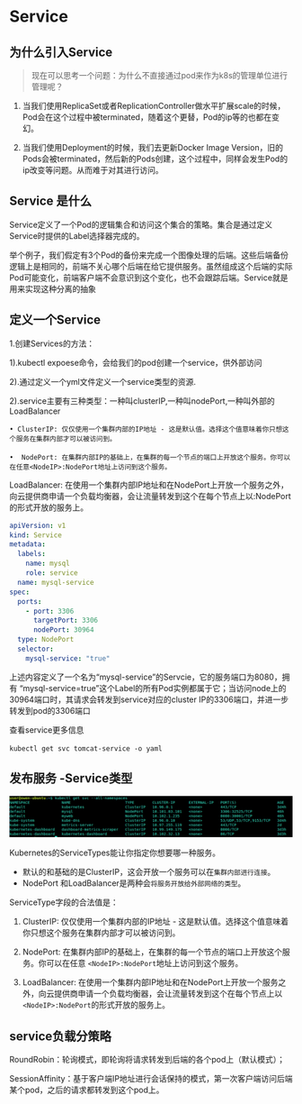 # Service

## 为什么引入Service

> 现在可以思考一个问题：为什么不直接通过pod来作为k8s的管理单位进行管理呢？

1. 当我们使用ReplicaSet或者ReplicationController做水平扩展scale的时候，Pod会在这个过程中被terminated，随着这个更替，Pod的ip等的也都在变幻。

2. 当我们使用Deployment的时候，我们去更新Docker Image Version，旧的Pods会被terminated，然后新的Pods创建，这个过程中，同样会发生Pod的ip改变等问题。从而难于对其进行访问。

## Service 是什么

Service定义了一个Pod的逻辑集合和访问这个集合的策略。集合是通过定义Service时提供的Label选择器完成的。

举个例子，我们假定有3个Pod的备份来完成一个图像处理的后端。这些后端备份逻辑上是相同的，前端不关心哪个后端在给它提供服务。虽然组成这个后端的实际Pod可能变化，前端客户端不会意识到这个变化，也不会跟踪后端。Service就是用来实现这种分离的抽象

## 定义一个Service

1.创建Services的方法：

1).kubectl expoese命令，会给我们的pod创建一个service，供外部访问

2).通过定义一个yml文件定义一个service类型的资源.

2).service主要有三种类型：一种叫clusterIP,一种叫nodePort,一种叫外部的LoadBalancer

	• ClusterIP: 仅仅使用一个集群内部的IP地址 - 这是默认值。选择这个值意味着你只想这个服务在集群内部才可以被访问到。

	•  NodePort: 在集群内部IP的基础上，在集群的每一个节点的端口上开放这个服务。你可以在任意<NodeIP>:NodePort地址上访问到这个服务。

LoadBalancer: 在使用一个集群内部IP地址和在NodePort上开放一个服务之外，向云提供商申请一个负载均衡器，会让流量转发到这个在每个节点上以<NodeIP>:NodePort的形式开放的服务上。

``` yaml
apiVersion: v1
kind: Service
metadata:
  labels:
    name: mysql
    role: service
  name: mysql-service
spec:
  ports:
    - port: 3306
      targetPort: 3306
      nodePort: 30964
  type: NodePort
  selector:
    mysql-service: "true"
```

上述内容定义了一个名为“mysql-service”的Servcie，它的服务端口为8080，拥有 “mysql-service=true”这个Label的所有Pod实例都属于它；当访问node上的30964端口时，其请求会转发到service对应的cluster IP的3306端口，并进一步转发到pod的3306端口

查看service更多信息

`kubectl get svc tomcat-service -o yaml`

## 发布服务 -Service类型

![service-type](./_images/service-type.png)

Kubernetes的ServiceTypes能让你指定你想要哪一种服务。

- 默认的和基础的是ClusterIP，这会开放一个服务可以在`集群内部进行连接`。
- NodePort 和LoadBalancer是两种会`将服务开放给外部网络的类型`。

ServiceType字段的合法值是：

1. ClusterIP: 仅仅使用一个集群内部的IP地址 - 这是默认值。选择这个值意味着你只想这个服务在集群内部才可以被访问到。

2. NodePort: 在集群内部IP的基础上，在集群的每一个节点的端口上开放这个服务。你可以在任意 `<NodeIP>:NodePort`地址上访问到这个服务。

3. LoadBalancer: 在使用一个集群内部IP地址和在NodePort上开放一个服务之外，向云提供商申请一个负载均衡器，会让流量转发到这个在每个节点上以`<NodeIP>:NodePort`的形式开放的服务上。

## service负载分策略

RoundRobin：轮询模式，即轮询将请求转发到后端的各个pod上（默认模式）；

SessionAffinity：基于客户端IP地址进行会话保持的模式，第一次客户端访问后端某个pod，之后的请求都转发到这个pod上。

